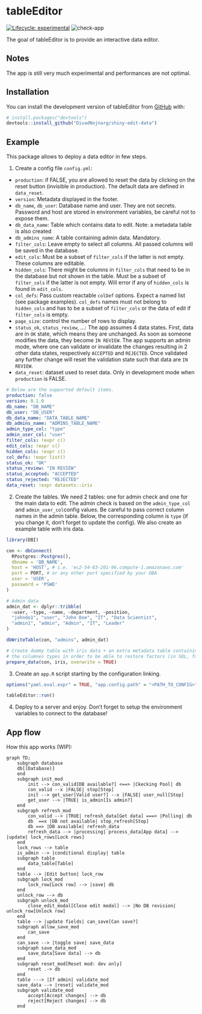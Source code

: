 
<!-- README.md is generated from README.Rmd. Please edit that file -->

# tableEditor

<!-- badges: start -->

[![Lifecycle:
experimental](https://img.shields.io/badge/lifecycle-experimental-orange.svg)](https://lifecycle.r-lib.org/articles/stages.html#experimental)
![check-app](https://github.com/divadnojnarg/shiny-edit-data/actions/workflows/check-app.yml/badge.svg)
<!-- badges: end -->

The goal of tableEditor is to provide an interactive data editor.

## Notes

The app is still very much experimental and performances are not
optimal.

## Installation

You can install the development version of tableEditor from
[GitHub](https://github.com/) with:

``` r
# install.packages("devtools")
devtools::install_github("DivadNojnarg/shiny-edit-data")
```

## Example

This package allows to deploy a data editor in few steps.

1.  Create a config file `config.yml`:

- `production`: if FALSE, you are allowed to reset the data by clicking
  on the reset button (invisible in production). The default data are
  defined in `data_reset`.
- `version`: Metadata displayed in the footer.
- `db_name`, `db_user`: Database name and user. They are not secrets.
  Password and host are stored in environment variables, be careful not
  to expose them.
- `db_data_name`: Table which contains data to edit. Note: a metadata
  table is also created
- `db_admins_name`: A table containing admin data. Mandatory.
- `filter_cols`: Leave empty to select all columns. All passed columns
  will be saved in the database.
- `edit_cols`: Must be a subset of `filter_cols` if the latter is not
  empty. These columns are editable.
- `hidden_cols`: There might be columns in `filter_cols` that need to be
  in the database but not shown in the table. Must be a subset of
  `filter_cols` if the latter is not empty. Will error if any of
  `hidden_cols` is found in `edit_cols`.
- `col_defs`: Pass custom reactable `colDef` options. Expect a named
  list (see package examples). `col_defs` names must not belong to
  `hidden_cols` and has to be a subset of `filter_cols` or the data of
  edit if `filter_cols` is empty.
- `page_size`: control the number of rows to display.
- `status_ok`, `status_review`, …: The app assumes 4 data states. First,
  data are in `OK` state, which means they are unchanged. As soon as
  someone modifies the data, they become `IN REVIEW`. The app supports
  an admin mode, where one can validate or invalidate the changes
  resulting in 2 other data states, respectively `ACCEPTED` and
  `REJECTED`. Once validated any further change will reset the
  validation state such that data are `IN REVIEW`.
- `data_reset`: dataset used to reset data. Only in development mode
  when `production` is FALSE.

``` yaml
# Below are the supported default items.
production: false
version: 0.1.0
db_name: "DB_NAME"
db_user: "DB_USER"
db_data_name: "DATA_TABLE_NAME"
db_admins_name: "ADMINS_TABLE_NAME"
admin_type_col: "type"
admin_user_col: "user"
filter_cols: !expr c()
edit_cols: !expr c()
hidden_cols: !expr c()
col_defs: !expr list()
status_ok: "OK"
status_review: "IN REVIEW"
status_accepted: "ACCEPTED"
status_rejected: "REJECTED"
data_reset: !expr datasets::iris
```

2.  Create the tables. We need 2 tables: one for admin check and one for
    the main data to edit. The admin check is based on the
    `admin_type_col` and `admin_user_col`config values. Be careful to
    pass correct column names in the admin table. Below, the
    corresponding column is `type` (if you change it, don’t forget to
    update the config). We also create an example table with iris data.

``` r
library(DBI)

con <- dbConnect(
  RPostgres::Postgres(),
  dbname = 'DB_NAME', 
  host = 'HOST', # i.e. 'ec2-54-83-201-96.compute-1.amazonaws.com'
  port = PORT, # or any other port specified by your DBA
  user = 'USER',
  password = 'PSWD'
)

# Admin data
admin_dat <- dplyr::tribble(
  ~user, ~type, ~name, ~department, ~position,
  "johndo1", "user", "John Doe", "IT", "Data Scientist",
  "admin1", "admin", "Admin", "IT", "Leader"
)

dbWriteTable(con, "admins", admin_dat)

# Create dummy table with iris data + an extra metadata table containing
# the columnes types in order to be able to restore factors (in SQL, factors are lost).
prepare_data(con, iris, overwrite = TRUE)
```

3.  Create an `app.R` script starting by the configuration linking.

``` r
options("yaml.eval.expr" = TRUE, "app.config.path" = "<PATH_TO_CONFIG>")

tableEditor::run()
```

4.  Deploy to a server and enjoy. Don’t forget to setup the environment
    variables to connect to the database!

## App flow

How this app works (WIP):

``` mermaid
graph TD;
    subgraph database
    db[(Database)]
    end
    subgraph init_mod
        init --> con_valid[DB available?] <==> |Ckecking Pool| db
        con_valid --x |FALSE| stop[Stop]
        init --> get_user[Valid user?] --x |FALSE| user_null[Stop]
        get_user --> |TRUE| is_admin[Is admin?]
    end
    subgraph refresh_mod
        con_valid --> |TRUE| refresh_data[Get data] ===> |Polling| db
        db  ==x |DB not available| stop_refresh[Stop]
        db ==> |DB available| refresh_data
        refresh_data --> |processing| process_data[App data] --> |update| lock_rows[Lock rows]
    end
    lock_rows --> table
    is_admin --> |conditional display| table
    subgraph table
        data_table[Table]
    end
    table --> |Edit button| lock_row
    subgraph lock_mod
        lock_row[Lock row] --> |save| db
    end
    unlock_row --> db
    subgraph unlock_mod
        close_edit_modal[Close edit modal] --> |No DB revision| unlock_row[Unlock row]
    end
    table --> |update fields| can_save[Can save?]
    subgraph allow_save_mod
        can_save
    end
    can_save --> |toggle save| save_data
    subgraph save_data_mod
        save_data[Save data] --> db
    end
    subgraph reset_mod[Reset mod: dev only]
        reset .-> db
    end
    table ---> |If admin| validate_mod
    save_data --> |reset| validate_mod
    subgraph validate_mod
        accept[Accept changes] --> db
        reject[Reject changes] --> db
    end
```
